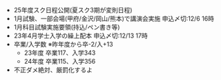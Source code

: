 ﻿---
layout: post
categories: [慶應通信, News]
tags: [慶應通信, NL]
author: tmo
slug: "1074"
---
* 25年度スク日程公開(夏スク3期が変則日程)
* 1月試験、一部会場(甲府/金沢/岡山/熊本)で講演会実施 申込〆切:12/6 16時
* 1月科目試験実施要領(持込/ペン書き等)
* 23年4月学士入学の繰上配本 申込〆切:12/13 17時
* 卒業/入学数 ※昨年度から卒-2/入+13
  * 23年度 卒業117、入学343
  * 24年度 卒業115、入学356
* 不正ダメ絶対、厳罰化するよ